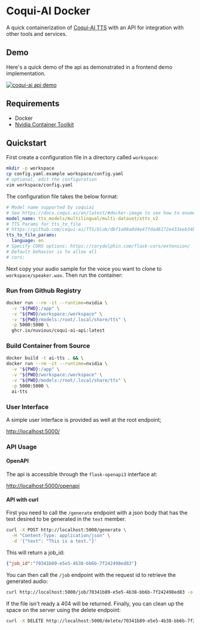 # Coqui-AI Docker

A quick containerization of [Coqui-AI TTS](https://github.com/coqui-ai/TTS)
with an API for integration with other tools and services.

## Demo

Here's a quick demo of the api as demonstrated in a frontend demo implementation.

[![coqui-ai api demo](https://img.youtube.com/vi/WtppzfYtkwQ/0.jpg)](https://www.youtube.com/watch?v=WtppzfYtkwQ)

## Requirements

- Docker
- [Nvidia Container Toolkit](https://docs.nvidia.com/datacenter/cloud-native/container-toolkit/latest/install-guide.html)

## Quickstart

First create a configuration file in a directory called `workspace`:

```bash
mkdir -p workspace
cp config.yaml.example workspace/config.yaml
# optional, edit the configuration
vim workspace/config.yaml
```

The configuration file takes the below format:

```yaml
# Model name supported by coquiai
# See https://docs.coqui.ai/en/latest/#docker-image to see how to enumerate them
model_name: tts_models/multilingual/multi-dataset/xtts_v2
# TTS Params for tts_to_file
# https://github.com/coqui-ai/TTS/blob/dbf1a08a0d4e47fdad6172e433eeb34bc6b13b4e/TTS/api.py#L290
tts_to_file_params:
  language: en
# Specify CORS options: https://corydolphin.com/flask-cors/extension/
# Default behavior is to allow all
# cors:
```

Next copy your audio sample for the voice you want to clone to `workspace/speaker.wav`.
Then run the container:

### Run from Github Registry

```bash
docker run --rm -it --runtime=nvidia \
  -v "${PWD}:/app" \
  -v "${PWD}/workspace:/workspace" \
  -v "${PWD}/models:/root/.local/share/tts" \
  -p 5000:5000 \
  ghcr.io/nuvious/coqui-ai-api:latest
```

### Build Container from Source

```bash
docker build -t ai-tts . && \
docker run --rm -it --runtime=nvidia \
  -v "${PWD}:/app" \
  -v "${PWD}/workspace:/workspace" \
  -v "${PWD}/models:/root/.local/share/tts" \
  -p 5000:5000 \
  ai-tts
```

### User Interface

A simple user interface is provided as well at the root endpoint;

[http://localhost:5000/](http://localhost:5000/)

### API Usage

#### OpenAPI

The api is accessible through the `flask-openapi3` interface at:

[http://localhost:5000/openapi](http://localhost:5000/openapi)

#### API with curl

First you need to call the `/generate` endpoint with a json body that has the text desired to be
generated in the `text` member.

```bash
curl -X POST http://localhost:5000/generate \
  -H "Content-Type: application/json" \
  -d '{"text": "This is a test."}'
```

This will return a job_id:

```json
{"job_id":"70341b89-e5e5-4b38-bb6b-7f242498ed83"}
```

You can then call the `/job` endpoint with the request id to retrieve the generated audio:

```bash
curl http://localhost:5000/job/70341b89-e5e5-4b38-bb6b-7f242498ed83 -o output.wav
```

If the file isn't ready a 404 will be returned. Finally, you can clean up the space on the server
using the delete endpoint:

```bash
curl -X DELETE http://localhost:5000/delete/70341b89-e5e5-4b38-bb6b-7f242498ed83
```

